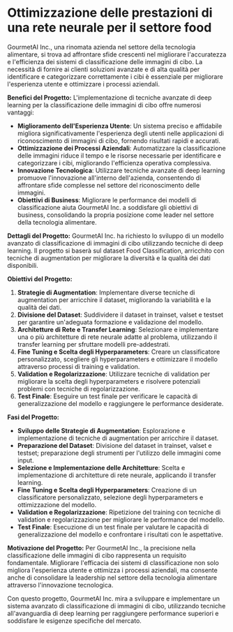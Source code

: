 # Ottimizzazione delle prestazioni di una rete neurale per il settore food

GourmetAI Inc., una rinomata azienda nel settore della tecnologia alimentare, si trova ad affrontare sfide crescenti nel migliorare l'accuratezza e l'efficienza dei sistemi di classificazione delle immagini di cibo. La necessità di fornire ai clienti soluzioni avanzate e di alta qualità per identificare e categorizzare correttamente i cibi è essenziale per migliorare l'esperienza utente e ottimizzare i processi aziendali.

**Benefici del Progetto:** L'implementazione di tecniche avanzate di deep learning per la classificazione delle immagini di cibo offre numerosi vantaggi:

- **Miglioramento dell'Esperienza Utente**: Un sistema preciso e affidabile migliora significativamente l'esperienza degli utenti nelle applicazioni di riconoscimento di immagini di cibo, fornendo risultati rapidi e accurati.
- **Ottimizzazione dei Processi Aziendali**: Automatizzare la classificazione delle immagini riduce il tempo e le risorse necessarie per identificare e categorizzare i cibi, migliorando l'efficienza operativa complessiva.
- **Innovazione Tecnologica**: Utilizzare tecniche avanzate di deep learning promuove l'innovazione all'interno dell'azienda, consentendo di affrontare sfide complesse nel settore del riconoscimento delle immagini.
- **Obiettivi di Business**: Migliorare le performance dei modelli di classificazione aiuta GourmetAI Inc. a soddisfare gli obiettivi di business, consolidando la propria posizione come leader nel settore della tecnologia alimentare.

**Dettagli del Progetto:** GourmetAI Inc. ha richiesto lo sviluppo di un modello avanzato di classificazione di immagini di cibo utilizzando tecniche di deep learning. Il progetto si baserà sul dataset Food Classification, arricchito con tecniche di augmentation per migliorare la diversità e la qualità dei dati disponibili.

**Obiettivi del Progetto:**

1. **Strategie di Augmentation**: Implementare diverse tecniche di augmentation per arricchire il dataset, migliorando la variabilità e la qualità dei dati.
2. **Divisione del Dataset**: Suddividere il dataset in trainset, valset e testset per garantire un'adeguata formazione e validazione del modello.
3. **Architetture di Rete e Transfer Learning**: Selezionare e implementare una o più architetture di rete neurale adatte al problema, utilizzando il transfer learning per sfruttare modelli pre-addestrati.
4. **Fine Tuning e Scelta degli Hyperparameters**: Creare un classificatore personalizzato, scegliere gli hyperparameters e ottimizzare il modello attraverso processi di training e validation.
5. **Validation e Regolarizzazione**: Utilizzare tecniche di validation per migliorare la scelta degli hyperparameters e risolvere potenziali problemi con tecniche di regolarizzazione.
6. **Test Finale**: Eseguire un test finale per verificare le capacità di generalizzazione del modello e raggiungere le performance desiderate.

**Fasi del Progetto:**

- **Sviluppo delle Strategie di Augmentation**: Esplorazione e implementazione di tecniche di augmentation per arricchire il dataset.
- **Preparazione del Dataset**: Divisione del dataset in trainset, valset e testset; preparazione degli strumenti per l'utilizzo delle immagini come input.
- **Selezione e Implementazione delle Architetture**: Scelta e implementazione di architetture di rete neurale, applicando il transfer learning.
- **Fine Tuning e Scelta degli Hyperparameters**: Creazione di un classificatore personalizzato, selezione degli hyperparameters e ottimizzazione del modello.
- **Validation e Regolarizzazione**: Ripetizione del training con tecniche di validation e regolarizzazione per migliorare le performance del modello.
- **Test Finale**: Esecuzione di un test finale per valutare le capacità di generalizzazione del modello e confrontare i risultati con le aspettative.

**Motivazione del Progetto:** Per GourmetAI Inc., la precisione nella classificazione delle immagini di cibo rappresenta un requisito fondamentale. Migliorare l'efficacia dei sistemi di classificazione non solo migliora l'esperienza utente e ottimizza i processi aziendali, ma consente anche di consolidare la leadership nel settore della tecnologia alimentare attraverso l'innovazione tecnologica.

Con questo progetto, GourmetAI Inc. mira a sviluppare e implementare un sistema avanzato di classificazione di immagini di cibo, utilizzando tecniche all'avanguardia di deep learning per raggiungere performance superiori e soddisfare le esigenze specifiche del mercato.